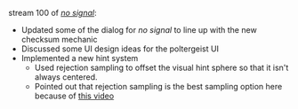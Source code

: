 stream 100 of _[no signal](../notes/no-signal.md)_:
- Updated some of the dialog for _no signal_ to line up with the new checksum mechanic
- Discussed some UI design ideas for the poltergeist UI
- Implemented a new hint system
	- Used rejection sampling to offset the visual hint sphere so that it isn't always centered.
	- Pointed out that rejection sampling is the best sampling option here because of [this video](https://www.youtube.com/watch?v=4y_nmpv-9lI)
